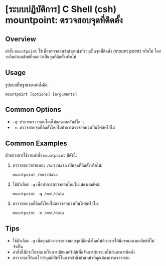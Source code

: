 # [ระบบปฏิบัติการ] C Shell (csh) mountpoint: ตรวจสอบจุดที่ติดตั้ง

## Overview
คำสั่ง `mountpoint` ใช้เพื่อตรวจสอบว่าตำแหน่งที่ระบุเป็นจุดที่ติดตั้ง (mount point) หรือไม่ โดยจะคืนค่าผลลัพธ์ที่บอกว่าเป็นจุดที่ติดตั้งหรือไม่

## Usage
รูปแบบพื้นฐานของคำสั่งคือ:
```
mountpoint [options] [arguments]
```

## Common Options
- `-q`: ทำการตรวจสอบโดยไม่แสดงผลลัพธ์ใด ๆ
- `-n`: ตรวจสอบจุดที่ติดตั้งโดยไม่ทำการตรวจสอบว่าเป็นไฟล์หรือไม่

## Common Examples
ตัวอย่างการใช้งานคำสั่ง `mountpoint` มีดังนี้:

1. ตรวจสอบว่าตำแหน่ง `/mnt/data` เป็นจุดที่ติดตั้งหรือไม่:
   ```csh
   mountpoint /mnt/data
   ```

2. ใช้ตัวเลือก `-q` เพื่อทำการตรวจสอบโดยไม่แสดงผลลัพธ์:
   ```csh
   mountpoint -q /mnt/data
   ```

3. ตรวจสอบจุดที่ติดตั้งโดยไม่ตรวจสอบว่าเป็นไฟล์หรือไม่:
   ```csh
   mountpoint -n /mnt/data
   ```

## Tips
- ใช้ตัวเลือก `-q` เมื่อคุณต้องการตรวจสอบจุดที่ติดตั้งโดยไม่ต้องการให้มีการแสดงผลลัพธ์ที่ไม่จำเป็น
- คำสั่งนี้มีประโยชน์มากในการเขียนสคริปต์เพื่อจัดการกับระบบไฟล์และการติดตั้ง
- ตรวจสอบให้แน่ใจว่าคุณมีสิทธิ์ในการเข้าถึงตำแหน่งที่คุณต้องการตรวจสอบ
